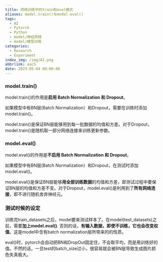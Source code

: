 ```yaml
---
title: 网络训练中的train和eval模式
aliases: model.train()与model.eval()
tags:
  - AI
  - Pytorch
  - Python
  - model/神经网络
  - model/模型训练
categories:
  - Research
  - Experiment
index_img: /img/AI.png
abbrlink: aac5
date: 2023-05-04 00:00:00
---
```




### model.train()

model.train()的作用是**启用 Batch Normalization 和 Dropout**。

如果模型中有BN层(Batch Normalization）和Dropout，需要在训练时添加model.train()。

model.train()是保证BN层能够用到每一批数据的均值和方差。对于Dropout，model.train()是随机取一部分网络连接来训练更新参数。 

### model.eval()

model.eval()的作用是**不启用 Batch Normalization 和 Dropout**。

如果模型中有BN层(Batch Normalization）和Dropout，在测试时添加model.eval()。

model.eval()是保证BN层能够**用全部训练数据**的均值和方差，即测试过程中要保证BN层的均值和方差不变。对于Dropout，model.eval()是利用到了**所有网络连接**，即不进行随机舍弃神经元。

### 测试时候的设定

训练完train\_datasets之后，model要来测试样本了。在model(test\_datasets)之前，需要**加上model.eval()**. 否则的话，**有输入数据，即使不训练，它也会改变权值**。这是model中含有batch normalization层所带来的的性质。

eval()时，pytorch会自动把BN和DropOut固定住，不会取平均，而是用训练好的值。不然的话，一旦test的batch\_size过小，很容易就会被BN层导致生成图片颜色失真极大。

